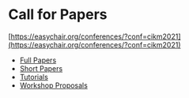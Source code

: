 ﻿---
layout: default
---

# Call for Papers 

[https://easychair.org/conferences/?conf=cikm2021](https://easychair.org/conferences/?conf=cikm2021)

 - [Full Papers](/cfp/full-papers)
 - [Short Papers](/cfp/short-papers)
 - [Tutorials](/cfp/tutorials)
 - [Workshop Proposals](/cfp/workshops)